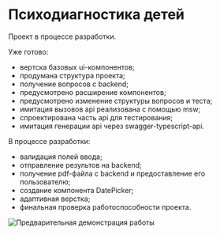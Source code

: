# Психодиагностика детей

Проект в процессе разработки. 

Уже готово:
* вертска базовых ui-компонентов;
* продумана структура проекта;
* получение вопросов с backend;
* предусмотрено расширение компонентов;
* предусмотрено изменение структуры вопросов и теста;
* имитация вызовов api реализована с помощью msw;
* спроектирована часть api для тестирования;
* имитация генерации api через swagger-typescript-api.

В процессе разработки:
* валидация полей ввода;
* отправление результов на backend;
* получение pdf-файла с backend и предоставление его пользователю;
* создание компонента DatePicker;
* адаптивная верстка;
* финальная проверка работоспособности проекта.

![Предварительная демонстрация работы](https://github.com/user-attachments/assets/fe3934ad-103b-4d63-9837-9ea3dd11f8e6)


